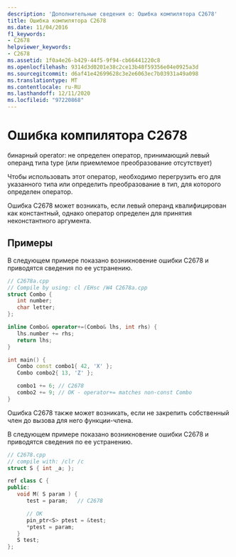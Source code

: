 ```yaml
---
description: 'Дополнительные сведения о: Ошибка компилятора C2678'
title: Ошибка компилятора C2678
ms.date: 11/04/2016
f1_keywords:
- C2678
helpviewer_keywords:
- C2678
ms.assetid: 1f0a4e26-b429-44f5-9f94-cb66441220c8
ms.openlocfilehash: 9314d3d0201e38c2ce13b48f59356e04e0925a3d
ms.sourcegitcommit: d6af41e42699628c3e2e6063ec7b03931a49a098
ms.translationtype: MT
ms.contentlocale: ru-RU
ms.lasthandoff: 12/11/2020
ms.locfileid: "97220868"
---
```

# <a name="compiler-error-c2678"></a>Ошибка компилятора C2678

бинарный operator: не определен оператор, принимающий левый операнд типа type (или приемлемое преобразование отсутствует)

Чтобы использовать этот оператор, необходимо перегрузить его для указанного типа или определить преобразование в тип, для которого определен оператор.

Ошибка C2678 может возникать, если левый операнд квалифицирован как константный, однако оператор определен для принятия неконстантного аргумента.

## <a name="examples"></a>Примеры

В следующем примере показано возникновение ошибки C2678 и приводятся сведения по ее устранению.

```cpp
// C2678a.cpp
// Compile by using: cl /EHsc /W4 C2678a.cpp
struct Combo {
   int number;
   char letter;
};

inline Combo& operator+=(Combo& lhs, int rhs) {
   lhs.number += rhs;
   return lhs;
}

int main() {
   Combo const combo1{ 42, 'X' };
   Combo combo2{ 13, 'Z' };

   combo1 += 6; // C2678
   combo2 += 9; // OK - operator+= matches non-const Combo
}
```

Ошибка C2678 также может возникать, если не закрепить собственный член до вызова для него функции-члена.

В следующем примере показано возникновение ошибки C2678 и приводятся сведения по ее устранению.

```cpp
// C2678.cpp
// compile with: /clr /c
struct S { int _a; };

ref class C {
public:
   void M( S param ) {
      test = param;   // C2678

      // OK
      pin_ptr<S> ptest = &test;
      *ptest = param;
   }
   S test;
};
```
